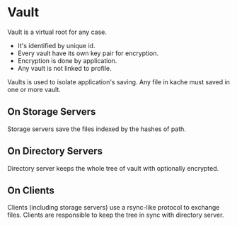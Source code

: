 # Vault

Vault is a virtual root for any case.

- It's identified by unique id.
- Every vault have its own key pair for encryption.
- Encryption is done by application.
- Any vault is not linked to profile.

Vaults is used to isolate application's saving. Any file in kache must saved in one or more vault.

## On Storage Servers
Storage servers save the files indexed by the hashes of path.

## On Directory Servers
Directory server keeps the whole tree of vault with optionally encrypted.

## On Clients
Clients (including storage servers) use a rsync-like protocol to exchange files. Clients are responsible to keep the tree in sync with directory server.
